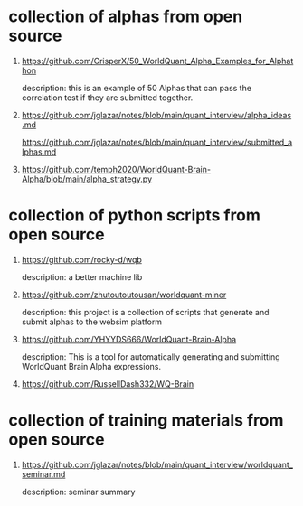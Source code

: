 # collection of alphas from open source
1. https://github.com/CrisperX/50_WorldQuant_Alpha_Examples_for_Alphathon

   description: this is an example of 50 Alphas that can pass the correlation test if they are submitted together.

2. https://github.com/jglazar/notes/blob/main/quant_interview/alpha_ideas.md

   https://github.com/jglazar/notes/blob/main/quant_interview/submitted_alphas.md

3. https://github.com/temph2020/WorldQuant-Brain-Alpha/blob/main/alpha_strategy.py

# collection of python scripts from open source   

1. https://github.com/rocky-d/wqb

   description: a better machine lib
   
2. https://github.com/zhutoutoutousan/worldquant-miner

   description: this project is a collection of scripts that generate and submit alphas to the websim platform

3. https://github.com/YHYYDS666/WorldQuant-Brain-Alpha

   description: This is a tool for automatically generating and submitting WorldQuant Brain Alpha expressions.

4. https://github.com/RussellDash332/WQ-Brain

# collection of training materials from open source
1. https://github.com/jglazar/notes/blob/main/quant_interview/worldquant_seminar.md

   description: seminar summary
